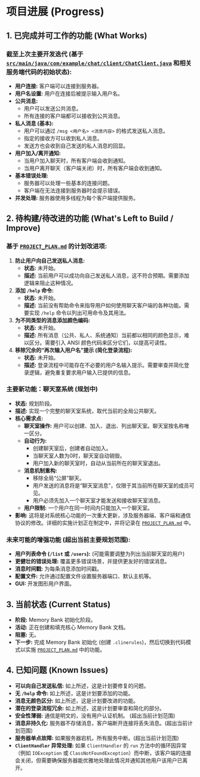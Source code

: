 # 项目进展 (Progress)

## 1. 已完成并可工作的功能 (What Works)

### 截至上次主要开发迭代 (基于 [`src/main/java/com/example/chat/client/ChatClient.java`](src/main/java/com/example/chat/client/ChatClient.java) 和相关服务端代码的初始状态):
*   **用户连接:** 客户端可以连接到服务器。
*   **用户名设置:** 用户在连接后被提示输入用户名。
*   **公共消息:**
    *   用户可以发送公共消息。
    *   所有连接的客户端都可以接收到公共消息。
*   **私人消息 (基本):**
    *   用户可以通过 `/msg <用户名> <消息内容>` 的格式发送私人消息。
    *   指定的接收方可以收到私人消息。
    *   发送方也会收到自己发送的私人消息的回显。
*   **用户加入/离开通知:**
    *   当用户加入聊天时，所有客户端会收到通知。
    *   当用户离开聊天（客户端关闭）时，所有客户端会收到通知。
*   **基本错误处理:**
    *   服务器可以处理一些基本的连接问题。
    *   客户端在无法连接到服务器时会提示错误。
*   **并发处理:** 服务器使用多线程为每个客户端提供服务。

## 2. 待构建/待改进的功能 (What's Left to Build / Improve)

### 基于 [`PROJECT_PLAN.md`](PROJECT_PLAN.md) 的计划改进项:
1.  **防止用户向自己发送私人消息:**
    *   **状态:** 未开始。
    *   **描述:** 当前用户可以成功向自己发送私人消息，这不符合预期。需要添加逻辑来阻止这种情况。
2.  **添加 `/help` 命令:**
    *   **状态:** 未开始。
    *   **描述:** 当前没有帮助命令来指导用户如何使用聊天客户端的各种功能。需要实现 `/help` 命令以列出可用命令及其用法。
3.  **为不同类型的消息添加颜色编码:**
    *   **状态:** 未开始。
    *   **描述:** 所有消息（公共、私人、系统通知）当前都以相同的颜色显示，难以区分。需要引入 ANSI 颜色代码来区分它们，以提高可读性。
4.  **移除冗余的“再次输入用户名”提示 (简化登录流程):**
    *   **状态:** 未开始。
    *   **描述:** 登录流程中可能存在不必要的用户名输入提示。需要审查并简化登录逻辑，避免重复要求用户输入已提供的信息。

### 主要新功能：聊天室系统 (规划中)
*   **状态:** 规划阶段。
*   **描述:** 实现一个完整的聊天室系统，取代当前的全局公共聊天。
*   **核心需求点:**
    *   **聊天室操作:** 用户可以创建、加入、退出、列出聊天室。聊天室按名称唯一区分。
    *   **自动行为:**
        *   创建聊天室后，创建者自动加入。
        *   当聊天室人数为0时，聊天室自动销毁。
        *   用户加入新的聊天室时，自动从当前所在的聊天室退出。
    *   **消息机制重构:**
        *   移除全局“公屏”聊天。
        *   用户发送的消息将是“聊天室消息”，仅限于其当前所在聊天室的成员可见。
        *   用户必须先加入一个聊天室才能发送和接收聊天室消息。
    *   **用户限制:** 一个用户在同一时间内只能加入一个聊天室。
*   **影响:** 这将是对系统核心功能的一次重大更新，涉及服务器端、客户端和通信协议的修改。详细的实施计划正在制定中，并将记录在 [`PROJECT_PLAN.md`](PROJECT_PLAN.md) 中。

### 未来可能的增强功能 (超出当前主要规划范围):
*   **用户列表命令 (`/list` 或 `/users`):** (可能需要调整为列出当前聊天室的用户)
*   **更健壮的错误处理:** 覆盖更多错误场景，并提供更友好的错误消息。
*   **消息时间戳:** 为每条消息添加时间戳。
*   **配置文件:** 允许通过配置文件设置服务器端口、默认主机等。
*   **GUI:** 开发图形用户界面。

## 3. 当前状态 (Current Status)
*   **阶段:** Memory Bank 初始化阶段。
*   **活动:** 正在创建和填充核心 Memory Bank 文档。
*   **阻塞:** 无。
*   **下一步:** 完成 Memory Bank 初始化 (创建 `.clinerules`)，然后切换到代码模式以实施 [`PROJECT_PLAN.md`](PROJECT_PLAN.md) 中的功能。

## 4. 已知问题 (Known Issues)
*   **可以向自己发送私信:** 如上所述，这是计划要修复的问题。
*   **无 `/help` 命令:** 如上所述，这是计划要添加的功能。
*   **消息无颜色区分:** 如上所述，这是计划要改进的功能。
*   **潜在的登录流程冗余:** 如上所述，这是计划要审查和简化的部分。
*   **安全性薄弱:** 通信是明文的，没有用户认证机制。 (超出当前计划范围)
*   **消息非持久化:** 服务器不存储消息，客户端断开连接将丢失消息。(超出当前计划范围)
*   **服务器单点故障:** 如果服务器宕机，所有服务中断。(超出当前计划范围)
*   **`ClientHandler` 异常处理:** 如果 `ClientHandler` 的 `run` 方法中的循环因异常（例如 `IOException` 或 `ClassNotFoundException`）而中断，该客户端的连接会关闭，但需要确保服务器能优雅地处理此情况并通知其他用户该用户已离开。